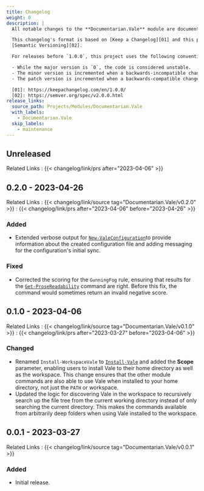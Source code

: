```yaml
---
title: Changelog
weight: 0
description: |
  All notable changes to the **Documentarian.Vale** module are documented in this file.

  This changelog's format is based on [Keep a Changelog][01] and this project adheres to
  [Semantic Versioning][02].

  For releases before `1.0.0`, this project uses the following convention:

  - While the major version is `0`, the code is considered unstable.
  - The minor version is incremented when a backwards-incompatible change is introduced.
  - The patch version is incremented when a backwards-compatible change or bug fix is introduced.

  [01]: https://keepachangelog.com/en/1.0.0/
  [02]: https://semver.org/spec/v2.0.0.html
release_links:
  source_path: Projects/Modules/Documentarian.Vale
  with_labels:
    - Documentarian.Vale
  skip_labels:
    - maintenance
---
```


## Unreleased

Related Links
: {{< changelog/link/prs after="2023-04-06" >}}

## 0.2.0 - 2023-04-26

Related Links
: {{< changelog/link/source tag="Documentarian.Vale/v0.2.0" >}}
: {{< changelog/link/prs after="2023-04-06" before="2023-04-26" >}}

### Added

- Extended verbose output for [`New-ValeConfiguration`]to provide information about the created
  configuration file and adding messaging for the configuration's initial sync.

### Fixed

- Corrected the scoring for the `GunningFog` rule, ensuring that results for the
  [`Get-ProseReadability`] command are right. Before this fix, the command would sometimes return
  an invalid negative score.

## 0.1.0 - 2023-04-06

Related Links
: {{< changelog/link/source tag="Documentarian.Vale/v0.1.0" >}}
: {{< changelog/link/prs after="2023-03-27" before="2023-04-06" >}}

### Changed

- Renamed `Install-WorkspaceVale` to [`Install-Vale`] and added the **Scope** parameter, enabling
  users to install Vale to their home directory as well as the workspace. This change ensures that
  the other module commands are also able to use Vale when installed to your home directory, not
  just the `PATH` or workspace.
- Updated the logic for discovering Vale in the workspace to recursively search up the file tree
  from the current working directory instead of only searching the current directory. This makes
  the commands available from arbitrarily deep folders when using Vale installed to the workspace.

## 0.0.1 - 2023-03-27

Related Links
: {{< changelog/link/source tag="Documentarian.Vale/v0.0.1" >}}

### Added

- Initial release.

<!-- Link Reference Definitions -->
[`Install-Vale`]:          /modules/vale/reference/cmdlets/install-vale
[`New-ValeConfiguration`]: /modules/vale/reference/cmdlets/new-valeconfiguration
[`Get-ProseReadability`]:  /modules/vale/reference/cmdlets/get-prosereadability
